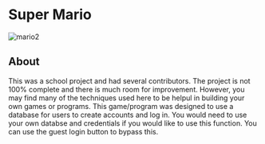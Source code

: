 # Super Mario  
![mario2](https://user-images.githubusercontent.com/22214754/115498599-bab5da80-a222-11eb-8cbf-8ca192d3faeb.gif)
  
## About
This was a school project and had several contributors. The project is not 100% complete and there is much room for improvement. However, you may find many of the techniques used here to be helpul in building your own games or programs. This game/program was designed to use a database for users to create accounts and log in. You would need to use your own databse and credentials if you would like to use this function. You can use the guest login button to bypass this. 
